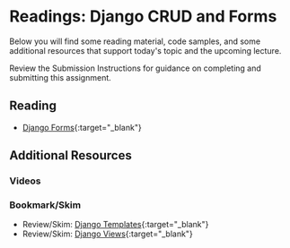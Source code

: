 # Readings: Django CRUD and Forms

Below you will find some reading material, code samples, and some additional resources that support today's topic and the upcoming lecture.

Review the Submission Instructions for guidance on completing and submitting this assignment.

## Reading

- [Django Forms](https://developer.mozilla.org/en-US/docs/Learn/Server-side/Django/Forms){:target="_blank"}

## Additional Resources

### Videos

### Bookmark/Skim

- Review/Skim: [Django Templates](https://developer.mozilla.org/en-US/docs/Learn/Server-side/Django/Home_page){:target="_blank"}
- Review/Skim: [Django Views](https://developer.mozilla.org/en-US/docs/Learn/Server-side/Django/Generic_views){:target="_blank"}
